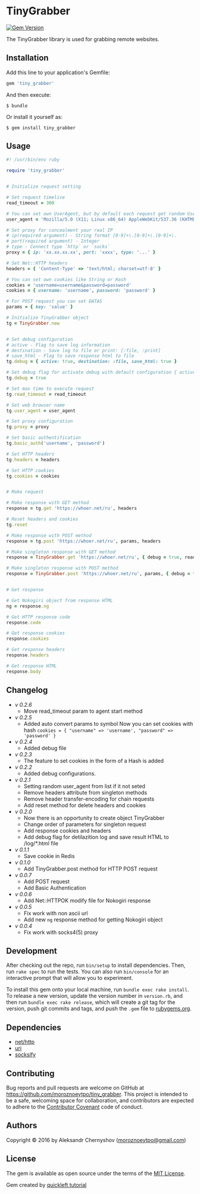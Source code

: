 # TinyGrabber

[<img src="https://badge.fury.io/rb/tiny_grabber.svg" alt="Gem Version" />](https://badge.fury.io/rb/tiny_grabber)

The TinyGrabber library is used for grabbing remote websites.

## Installation

Add this line to your application's Gemfile:

```ruby
gem 'tiny_grabber'
```

And then execute:

    $ bundle

Or install it yourself as:

    $ gem install tiny_grabber

## Usage

```ruby
#! /usr/bin/env ruby

require 'tiny_grabber'


# Initialize request setting

# Set request timelive
read_timeout = 300

# You can set own UserAgent, but by default each request get random UserAgent from list of most popular
user_agent = 'Mozilla/5.0 (X11; Linux x86_64) AppleWebKit/537.36 (KHTML, like Gecko) Chrome/41.0.2227.0 Safari/537.36'

# Set proxy for concealment your real IP
# ip(required argument) - String format [0-9]+\.[0-9]+\.[0-9]+\.
# port(required argument) - Integer
# type - Connect type `http` or `socks`
proxy = { ip: 'xx.xx.xx.xx', port: 'xxxx', type: '...' }

# Set Net::HTTP headers
headers = { 'Content-Type' => 'text/html; charset=utf-8' }

# You can set own cookies like String or Hash
cookies = 'username=username&password=password'
cookies = { username: 'username', password: 'password' }

# For POST request you can set DATAS
params = { key: 'value' }

# Initialize TinyGrabber object
tg = TinyGrabber.new


# Set debug configuration
# active - Flag to save log information
# destination - Save log to file or print: [:file, :print]
# save_html - Flag to save response html to file
tg.debug = { active: true, destination: :file, save_html: true }

# Set debug flag for activate debug with default configuration { active: true, destination: :print, save_html: false }
tg.debug = true

# Set max time to execute request
tg.read_timeout = read_timeout

# Set web browser name
tg.user_agent = user_agent

# Set proxy configuration
tg.proxy = proxy

# Set basic authentification
tg.basic_auth('username', 'password')

# Set HTTP headers
tg.headers = headers

# Set HTTP cookies
tg.cookies = cookies


# Make request

# Make response with GET method
response = tg.get 'https://whoer.net/ru', headers

# Reset headers and cookies
tg.reset

# Make response with POST method
response = tg.post 'https://whoer.net/ru', params, headers

# Make singleton response with GET method
response = TinyGrabber.get 'https://whoer.net/ru', { debug = true, read_timeout = read_timeout ... }

# Make singleton response with POST method
response = TinyGrabber.post 'https://whoer.net/ru', params, { debug = true, read_timeout = read_timeout ... }


# Get response

# Get Nokogiri object from response HTML
ng = response.ng

# Get HTTP response code
response.code

# Get response cookies
response.cookies

# Get response headers
response.headers

# Get response HTML
response.body
```

## Changelog

* *v 0.2.6*
    * Move read_timeout param to agent start method
* *v 0.2.5*
    * Added auto convert params to symbol
    Now you can set cookies with hash `cookies = { "username" => 'username', "password" => 'password' }`
* *v 0.2.4*
    * Added debug file
* *v 0.2.3*
    * The feature to set cookies in the form of a Hash is added
* *v 0.2.2*
    * Added debug configurations.
* *v 0.2.1*
    * Setting random user_agent from list if it not seted
    * Remove headers attribute from singleton methods
    * Remove header transfer-encoding for chain requests
    * Add reset method for delete headers and cookies
* *v 0.2.0*
    * Now there is an opportunity to create object TinyGrabber
    * Change order of parameters for singleton request
    * Add response cookies and headers
    * Add debug flag for detilazition log and save result HTML to /log/*.html file
* *v 0.1.1*
    * Save cookie in Redis
* *v 0.1.0*
    * Add TinyGrabber.post method for HTTP POST request
* *v 0.0.7*
    * Add POST request
    * Add Basic Authentication
* *v 0.0.6*
    * Add Net::HTTPOK modify file for Nokogiri response
* *v 0.0.5*
    * Fix work with non ascii url
    * Add new `ng` response method for getting Nokogiri object
* *v 0.0.4*
    * Fix work with socks4(5) proxy

## Development

After checking out the repo, run `bin/setup` to install dependencies. Then, run `rake spec` to run the tests. You can also run `bin/console` for an interactive prompt that will allow you to experiment.

To install this gem onto your local machine, run `bundle exec rake install`. To release a new version, update the version number in `version.rb`, and then run `bundle exec rake release`, which will create a git tag for the version, push git commits and tags, and push the `.gem` file to [rubygems.org](https://rubygems.org).

## Dependencies

* [net/http](http://ruby-doc.org/stdlib-2.3.0/libdoc/net/http/rdoc/Net/HTTP.html)
* [uri](http://ruby-doc.org/stdlib-2.3.0/libdoc/uri/rdoc/URI.html)
* [socksify](http://socksify.rubyforge.org/)

## Contributing

Bug reports and pull requests are welcome on GitHub at https://github.com/moroznoeytpo/tiny_grabber. This project is intended to be a safe, welcoming space for collaboration, and contributors are expected to adhere to the [Contributor Covenant](http://contributor-covenant.org) code of conduct.

## Authors

Copyright © 2016 by Aleksandr Chernyshov (moroznoeytpo@gmail.com)

## License

The gem is available as open source under the terms of the [MIT License](http://opensource.org/licenses/MIT).

Gem created by [quickleft tutorial](https://quickleft.com/blog/engineering-lunch-series-step-by-step-guide-to-building-your-first-ruby-gem/)

